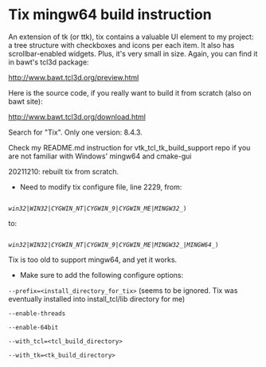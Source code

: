 # Tix mingw64 build instruction
An extension of tk (or ttk), tix contains a valuable UI element to my project: a tree structure with checkboxes and icons per each item. It also has scrollbar-enabled widgets. Plus, it's very small in size.
Again, you can find it in bawt's tcl3d package:

http://www.bawt.tcl3d.org/preview.html

Here is the source code, if you really want to build it from scratch (also on bawt site):

http://www.bawt.tcl3d.org/download.html

Search for "Tix". Only one version: 8.4.3.

Check my README.md instruction for vtk_tcl_tk_build_support repo if you are not familiar with Windows' mingw64 and cmake-gui

20211210: rebuilt tix from scratch.
- Need to modify tix configure file, line 2229, from:

<code>	*win32*|*WIN32*|*CYGWIN_NT*|*CYGWIN_9*|*CYGWIN_ME*|*MINGW32_*)</code>

to:

<code>	*win32*|*WIN32*|*CYGWIN_NT*|*CYGWIN_9*|*CYGWIN_ME*|*MINGW32_*|*MINGW64_*)</code>

Tix is too old to support mingw64, and yet it works.


- Make sure to add the following configure options:

<code>--prefix=<install_directory_for_tix></code> (seems to be ignored. Tix was eventually installed into install_tcl/lib directory for me)

<code>--enable-threads</code>
  
<code>--enable-64bit</code>
  
<code>--with_tcl=<tcl_build_directory></code>
  
<code>--with_tk=<tk_build_directory></code>
